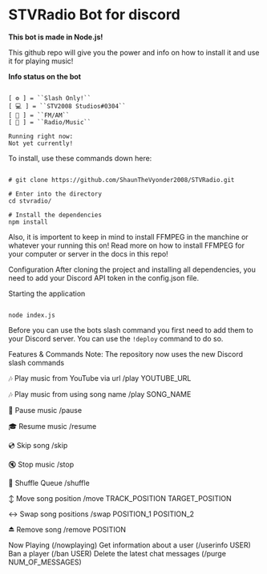 # **STVRadio Bot for discord**

**This bot is made in Node.js!**

This github repo will give you the power and info on how to install it and use it for playing music!

**Info status on the bot**
```

[ ⚙️ ] = ``Slash Only!``
[ 💻 ] = ``STV2008 Studios#0304``
[ 📡 ] = ``FM/AM``
[ 🤖 ] = ``Radio/Music``

Running right now:
Not yet currently!
```

To install, use these commands down here:

```

# git clone https://github.com/ShaunTheVyonder2008/STVRadio.git

# Enter into the directory
cd stvradio/

# Install the dependencies
npm install

```

Also, it is importent to keep in mind to install FFMPEG in the manchine or whatever your running this on!
Read more on how to install FFMPEG for your computer or server in the docs in this repo!

Configuration
After cloning the project and installing all dependencies, you need to add your Discord API token in the config.json file.

Starting the application
```

node index.js
```

Before you can use the bots slash command you first need to add them to your Discord server. You can use the ```!deploy``` command to do so.


Features & Commands
Note: The repository now uses the new Discord slash commands

🎶 Play music from YouTube via url
/play YOUTUBE_URL

🎶 Play music from using song name
/play SONG_NAME

📃 Pause music
/pause

🎓 Resume music
/resume

💿 Skip song
/skip

🔇 Stop music
/stop

🔀 Shuffle Queue
/shuffle

↕ Move song position
/move TRACK_POSITION TARGET_POSITION

↔️ Swap song positions
/swap POSITION_1 POSITION_2

⏏️ Remove song
/remove POSITION

Now Playing (/nowplaying)
Get information about a user (/userinfo USER)
Ban a player (/ban USER)
Delete the latest chat messages (/purge NUM_OF_MESSAGES)
